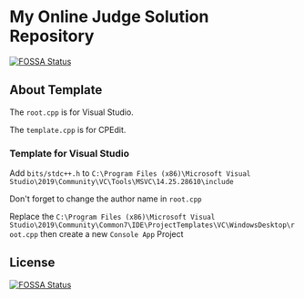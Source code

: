 # My Online Judge Solution Repository
[![FOSSA Status](https://app.fossa.com/api/projects/git%2Bgithub.com%2FInsouciant21%2FOJ_Solution.svg?type=shield)](https://app.fossa.com/projects/git%2Bgithub.com%2FInsouciant21%2FOJ_Solution?ref=badge_shield)


## About Template

The `root.cpp` is for Visual Studio.

The `template.cpp` is for CPEdit.

### Template for Visual Studio

Add `bits/stdc++.h` to `C:\Program Files (x86)\Microsoft Visual Studio\2019\Community\VC\Tools\MSVC\14.25.28610\include`

Don't forget to change the author name in `root.cpp`

Replace the `C:\Program Files (x86)\Microsoft Visual Studio\2019\Community\Common7\IDE\ProjectTemplates\VC\WindowsDesktop\root.cpp` then create a new `Console App` Project

## License
[![FOSSA Status](https://app.fossa.com/api/projects/git%2Bgithub.com%2FInsouciant21%2FOJ_Solution.svg?type=large)](https://app.fossa.com/projects/git%2Bgithub.com%2FInsouciant21%2FOJ_Solution?ref=badge_large)